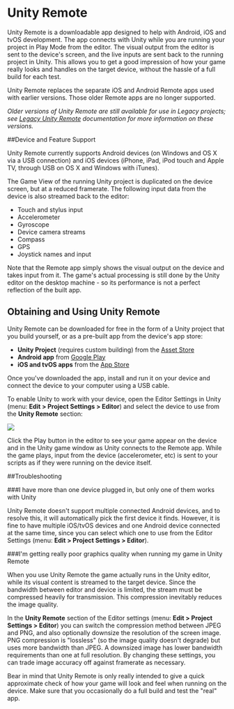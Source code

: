 # Unity Remote

Unity Remote is a downloadable app designed to help with Android, iOS and tvOS development. The app connects with Unity while you are running your project in Play Mode from the editor. The visual output from the editor is sent to the device's screen, and the live inputs are sent back to the running project in Unity. This allows you to get a good impression of how your game really looks and handles on the target device, without the hassle of a full build for each test.

Unity Remote replaces the separate iOS and Android Remote apps used with earlier versions. Those older Remote apps are no longer supported.

*Older versions of Unity Remote are still available for use in Legacy projects; see [Legacy Unity Remote](LegacyUnityRemote) documentation for more information on these versions.*


##Device and Feature Support

Unity Remote currently supports Android devices (on Windows and OS X via a USB connection) and iOS devices (iPhone, iPad, iPod touch and Apple TV, through USB on OS X and Windows with iTunes).

The Game View of the running Unity project is duplicated on the device screen, but at a reduced framerate. The following input data from the device is also streamed back to the editor:

* Touch and stylus input
* Accelerometer
* Gyroscope
* Device camera streams
* Compass
* GPS
* Joystick names and input

Note that the Remote app simply shows the visual output on the device and takes input from it. The game's actual processing is still done by the Unity editor on the desktop machine - so its performance is not a perfect reflection of the built app.

## Obtaining and Using Unity Remote

Unity Remote can be downloaded for free in the form of a Unity project that you build yourself, or as a pre-built app from the device's app store:

* **Unity Project** (requires custom building) from the [Asset Store](https://www.assetstore.unity3d.com/#/publisher/1)
* **Android app** from [Google Play](https://play.google.com/store/apps/details?id=com.unity3d.genericremote)
* **iOS and tvOS apps** from the [App Store](https://itunes.apple.com/us/app/unity-remote-4/id871767552)


Once you've downloaded the app, install and run it on your device and connect the device to your computer using a USB cable.

To enable Unity to work with your device, open the Editor Settings in Unity (menu: __Edit &gt; Project Settings &gt; Editor__) and select the device to use from the __Unity Remote__ section:

![](../uploads/Main/UniRemoteEdSettings5.png)

Click the Play button in the editor to see your game appear on the device and in the Unity game window as Unity connects to the Remote app. While the game plays, input from the device (accelerometer, etc) is sent to your scripts as if they were running on the device itself.

##Troubleshooting

###I have more than one device plugged in, but only one of them works with Unity

Unity Remote doesn't support multiple connected Android devices, and to resolve this, it will automatically pick the first device it finds. However, it is fine to have multiple iOS/tvOS devices and one Android device connected at the same time, since you can select which one to use from the Editor Settings (menu: __Edit &gt; Project Settings &gt; Editor__).

###I'm getting really poor graphics quality when running my game in Unity Remote

When you use Unity Remote the game actually runs in the Unity editor, while its visual content is streamed to the target device. Since the bandwidth between editor and device is limited, the stream must be compressed heavily for transmission. This compression inevitably reduces the image quality.

In the __Unity Remote__ section of the Editor settings (menu: __Edit &gt; Project Settings &gt; Editor__) you can switch the compression method between JPEG and PNG, and also optionally downsize the resolution of the screen image. PNG compression is "lossless" (so the image quality doesn't degrade) but uses more bandwidth than JPEG. A downsized image has lower bandwidth requirements than one at full resolution. By changing these settings, you can trade image accuracy off against framerate as necessary.

Bear in mind that Unity Remote is only really intended to give a quick approximate check of how your game will look and feel when running on the device. Make sure that you occasionally do a full build and test the "real" app.

